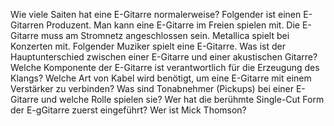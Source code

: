 Wie viele Saiten hat eine E-Gitarre normalerweise?
Folgender ist einen E-Gitarren Produzent.
Man kann eine E-Gitarre im Freien spielen mit.
Die E-Gitarre muss am Stromnetz angeschlossen sein.
Metallica spielt bei Konzerten mit.
Folgender Muziker spielt eine E-Gitarre.
Was ist der Hauptunterschied zwischen einer E-Gitarre und einer akustischen Gitarre?
Welche Komponente der E-Gitarre ist verantwortlich für die Erzeugung des Klangs?
Welche Art von Kabel wird benötigt, um eine E-Gitarre mit einem Verstärker zu verbinden?
Was sind Tonabnehmer (Pickups) bei einer E-Gitarre und welche Rolle spielen sie?
Wer hat die berühmte Single-Cut Form der E-gGitarre zuerst eingeführt?
Wer ist Mick Thomson?